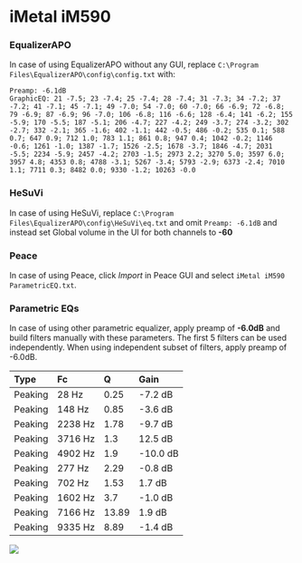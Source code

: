 # iMetal iM590

### EqualizerAPO
In case of using EqualizerAPO without any GUI, replace `C:\Program Files\EqualizerAPO\config\config.txt`
with:
```
Preamp: -6.1dB
GraphicEQ: 21 -7.5; 23 -7.4; 25 -7.4; 28 -7.4; 31 -7.3; 34 -7.2; 37 -7.2; 41 -7.1; 45 -7.1; 49 -7.0; 54 -7.0; 60 -7.0; 66 -6.9; 72 -6.8; 79 -6.9; 87 -6.9; 96 -7.0; 106 -6.8; 116 -6.6; 128 -6.4; 141 -6.2; 155 -5.9; 170 -5.5; 187 -5.1; 206 -4.7; 227 -4.2; 249 -3.7; 274 -3.2; 302 -2.7; 332 -2.1; 365 -1.6; 402 -1.1; 442 -0.5; 486 -0.2; 535 0.1; 588 0.7; 647 0.9; 712 1.0; 783 1.1; 861 0.8; 947 0.4; 1042 -0.2; 1146 -0.6; 1261 -1.0; 1387 -1.7; 1526 -2.5; 1678 -3.7; 1846 -4.7; 2031 -5.5; 2234 -5.9; 2457 -4.2; 2703 -1.5; 2973 2.2; 3270 5.0; 3597 6.0; 3957 4.8; 4353 0.8; 4788 -3.1; 5267 -3.4; 5793 -2.9; 6373 -2.4; 7010 1.1; 7711 0.3; 8482 0.0; 9330 -1.2; 10263 -0.0
```

### HeSuVi
In case of using HeSuVi, replace `C:\Program Files\EqualizerAPO\config\HeSuVi\eq.txt` and omit `Preamp:
-6.1dB` and instead set Global volume in the UI for both channels to **-60**

### Peace
In case of using Peace, click *Import* in Peace GUI and select `iMetal iM590 ParametricEQ.txt`.

### Parametric EQs
In case of using other parametric equalizer, apply preamp of **-6.0dB** and build filters manually
with these parameters. The first 5 filters can be used independently.
When using independent subset of filters, apply preamp of -6.0dB.

| Type    | Fc      |     Q | Gain     |
|:--------|:--------|:------|:---------|
| Peaking | 28 Hz   |  0.25 | -7.2 dB  |
| Peaking | 148 Hz  |  0.85 | -3.6 dB  |
| Peaking | 2238 Hz |  1.78 | -9.7 dB  |
| Peaking | 3716 Hz |  1.3  | 12.5 dB  |
| Peaking | 4902 Hz |  1.9  | -10.0 dB |
| Peaking | 277 Hz  |  2.29 | -0.8 dB  |
| Peaking | 702 Hz  |  1.53 | 1.7 dB   |
| Peaking | 1602 Hz |  3.7  | -1.0 dB  |
| Peaking | 7166 Hz | 13.89 | 1.9 dB   |
| Peaking | 9335 Hz |  8.89 | -1.4 dB  |

![](https://raw.githubusercontent.com/jaakkopasanen/AutoEq/master/results/innerfidelity/sbaf-serious/iMetal%20iM590/iMetal%20iM590.png)